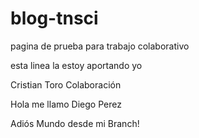 # blog-tnsci
pagina de prueba para trabajo colaborativo

esta linea la estoy aportando yo



Cristian Toro Colaboración

Hola me llamo Diego Perez


Adiós Mundo desde mi Branch!
